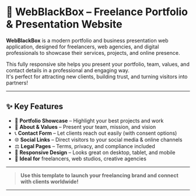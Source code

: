 # 🖤 WebBlackBox – Freelance Portfolio & Presentation Website

**WebBlackBox** is a modern portfolio and business presentation web application, designed for freelancers, web agencies, and digital professionals to showcase their services, projects, and online presence.

This fully responsive site helps you present your portfolio, team, values, and contact details in a professional and engaging way.  
It's perfect for attracting new clients, building trust, and turning visitors into partners!

---

## ✨ Key Features

- 📁 **Portfolio Showcase** – Highlight your best projects and work
- 📝 **About & Values** – Present your team, mission, and vision
- 📞 **Contact Form** – Let clients reach out easily (with consent options)
- 🌐 **Social Links** – Direct visitors to your social media & online channels
- ⚖️ **Legal Pages** – Terms, privacy, and compliance included
- 📱 **Responsive Design** – Looks great on desktop, tablet, and mobile
- 👤 **Ideal for** freelancers, web studios, creative agencies

---

> **Use this template to launch your freelancing brand and connect with clients worldwide!**

---
